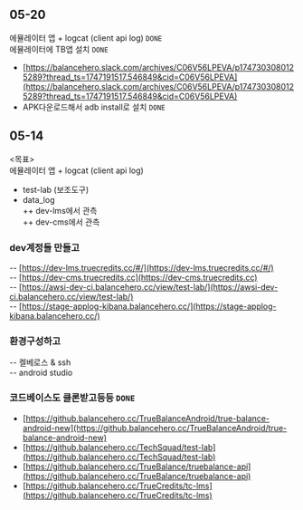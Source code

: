 


## 05-20

에뮬레이터 앱 + logcat (client api log) `DONE`  
에뮬레이터에 TB앱 설치 `DONE`  

- [https://balancehero.slack.com/archives/C06V56LPEVA/p1747303080125289?thread_ts=1747191517.546849&cid=C06V56LPEVA](https://balancehero.slack.com/archives/C06V56LPEVA/p1747303080125289?thread_ts=1747191517.546849&cid=C06V56LPEVA)
- APK다운로드해서 adb install로 설치 `DONE`

## 05-14

<목표>  
에뮬레이터 앱 + logcat (client api log)  
+ test-lab (보조도구)  
+ data_log  
++ dev-lms에서 관측  
++ dev-cms에서 관측  

### dev계정들 만들고

-- [https://dev-lms.truecredits.cc/#/](https://dev-lms.truecredits.cc/#/)  
-- [https://dev-cms.truecredits.cc](https://dev-cms.truecredits.cc)  
-- [https://awsi-dev-ci.balancehero.cc/view/test-lab/](https://awsi-dev-ci.balancehero.cc/view/test-lab/)  
-- [https://stage-applog-kibana.balancehero.cc/](https://stage-applog-kibana.balancehero.cc/)  

### 환경구성하고

-- 켈베로스 & ssh  
-- android studio  

### 코드베이스도 클론받고등등 `DONE`

- [https://github.balancehero.cc/TrueBalanceAndroid/true-balance-android-new](https://github.balancehero.cc/TrueBalanceAndroid/true-balance-android-new)
- [https://github.balancehero.cc/TechSquad/test-lab](https://github.balancehero.cc/TechSquad/test-lab)
- [https://github.balancehero.cc/TrueBalance/truebalance-api](https://github.balancehero.cc/TrueBalance/truebalance-api)
- [https://github.balancehero.cc/TrueCredits/tc-lms](https://github.balancehero.cc/TrueCredits/tc-lms)
